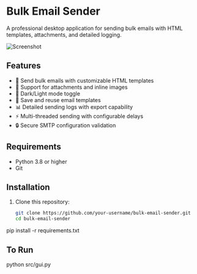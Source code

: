 # Bulk Email Sender

A professional desktop application for sending bulk emails with HTML templates, attachments, and detailed logging.

![Screenshot](docs/screenshot.png)

## Features

- 📧 Send bulk emails with customizable HTML templates
- 📎 Support for attachments and inline images
- 🎨 Dark/Light mode toggle
- 💾 Save and reuse email templates
- 📊 Detailed sending logs with export capability
- ⚡ Multi-threaded sending with configurable delays
- 🔒 Secure SMTP configuration validation

## Requirements

- Python 3.8 or higher
- Git

## Installation

1. Clone this repository:
   ```bash
   git clone https://github.com/your-username/bulk-email-sender.git
   cd bulk-email-sender
pip install -r requirements.txt

## To Run 

python src/gui.py
